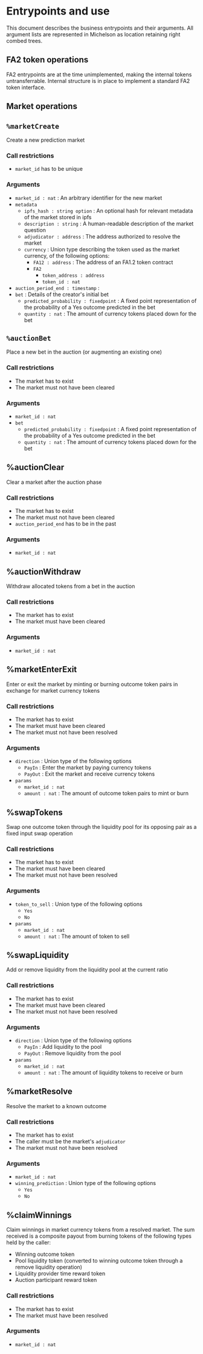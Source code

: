 # Entrypoints and use
This document describes the business entrypoints and their arguments. All argument lists are represented in Michelson as location retaining right combed trees.

## FA2 token operations
FA2 entrypoints are at the time unimplemented, making the internal tokens untransferrable. Internal structure is in place to implement a standard FA2 token interface.

## Market operations


## `%marketCreate`
Create a new prediction market

### Call restrictions
* `market_id` has to be unique

### Arguments
* `market_id : nat` : An arbitrary identifier for the new market
* `metadata`
  * `ipfs_hash : string option` : An optional hash for relevant metadata of the market stored in ipfs
  * `description : string` : A human-readable description of the market question
  * `adjudicator : address` : The address authorized to resolve the market
  * `currency` : Union type describing the token used as the market currency, of the following options:
    * `FA12 : address` : The address of an FA1.2 token contract
    * `FA2`
      * `token_address : address`
	  * `token_id : nat`
* `auction_period_end : timestamp` : 
* `bet` : Details of the creator's initial bet
  * `predicted_probability : fixedpoint` : A fixed point representation of the probability of a Yes outcome predicted in the bet
  * `quantity : nat` : The amount of currency tokens placed down for the bet

## `%auctionBet`
Place a new bet in the auction (or augmenting an existing one)

### Call restrictions
* The market has to exist
* The market must not have been cleared

### Arguments
* `market_id : nat`
* `bet`
  * `predicted_probability : fixedpoint` : A fixed point representation of the probability of a Yes outcome predicted in the bet
  * `quantity : nat` : The amount of currency tokens placed down for the bet

## %auctionClear
Clear a market after the auction phase

### Call restrictions
* The market has to exist
* The market must not have been cleared
* `auction_period_end` has to be in the past

### Arguments
* `market_id : nat`

## %auctionWithdraw
Withdraw allocated tokens from a bet in the auction

### Call restrictions
* The market has to exist
* The market must have been cleared

### Arguments
* `market_id : nat`

## %marketEnterExit
Enter or exit the market by minting or burning outcome token pairs in exchange for market currency tokens

### Call restrictions
* The market has to exist
* The market must have been cleared
* The market must not have been resolved

### Arguments
* `direction` : Union type of the following options
  * `PayIn` : Enter the market by paying currency tokens
  * `PayOut` : Exit the market and receive currency tokens
* `params`
  * `market_id : nat`
  * `amount : nat` : The amount of outcome token pairs to mint or burn

## %swapTokens
Swap one outcome token through the liquidity pool for its opposing pair as a fixed input swap operation

### Call restrictions
* The market has to exist
* The market must have been cleared
* The market must not have been resolved

### Arguments
* `token_to_sell` : Union type of the following options
  * `Yes`
  * `No`
* `params`
  * `market_id : nat`
  * `amount : nat` : The amount of token to sell

## %swapLiquidity
Add or remove liquidity from the liquidity pool at the current ratio

### Call restrictions
* The market has to exist
* The market must have been cleared
* The market must not have been resolved

### Arguments
* `direction` : Union type of the following options
  * `PayIn` : Add liquidity to the pool
  * `PayOut` : Remove liquidity from the pool
* `params`
  * `market_id : nat`
  * `amount : nat` : The amount of liquidity tokens to receive or burn

## %marketResolve
Resolve the market to a known outcome

### Call restrictions
* The market has to exist
* The caller must be the market's `adjudicator`
* The market must not have been resolved

### Arguments
* `market_id : nat`
* `winning_prediction` : Union type of the following options
  * `Yes`
  * `No`

## %claimWinnings
Claim winnings in market currency tokens from a resolved market. The sum received is a composite payout from burning tokens of the following types held by the caller:
* Winning outcome token
* Pool liquidity token (converted to winning outcome token through a remove liquidity operation)
* Liquidity provider time reward token
* Auction participant reward token

### Call restrictions
* The market has to exist
* The market must have been resolved

### Arguments
* `market_id : nat`
